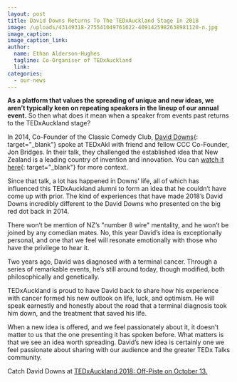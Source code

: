 ```yaml
---
layout: post
title: David Downs Returns To The TEDxAuckland Stage In 2018
image: /uploads/43149318-275541049761622-4091425982638981120-n.jpg
image_caption:
image_caption_link:
author:
  name: Ethan Alderson-Hughes
  tagline: Co-Organiser of TEDxAuckland
  link:
categories:
  - our-news
---
```


**As a platform that values the spreading of unique and new ideas, we aren’t typically keen on repeating speakers in the lineup of our annual event.** So then what does it mean when a speaker from events past returns to the TEDxAuckland stage?

In 2014, Co-Founder of the Classic Comedy Club, [David Downs](https://tedxauckland.com/people/david-downs/){: target="_blank"} spoke at TEDxAkl with friend and fellow CCC Co-Founder, Jon Bridges. In their talk, they challenged the established idea that New Zealand is a leading country of invention and innovation. You can [watch it here](https://www.youtube.com/watch?v=AHmLCY3O7_4){: target="_blank"} for more context.

Since that talk, a lot has happened in Downs’ life, all of which has influenced this TEDxAuckland alumni to form an idea that he couldn’t have come up with prior. The kind of experiences that have made 2018’s David Downs incredibly different to the David Downs who presented on the big red dot back in 2014.<!--base32-c9gq6t9k68pp6eb7e4v78ebb6rw70w1pcnh3et9mervkgtb2c8v74xtq61vk2w33dtm3cxb4ddpp6y3jdcw7euv26rw7aw3qemrq0dhtetrp6t1te1hp8x9k61h64ck36nu70rb3ehn2urk1edjk6cg-base32-->

There won’t be mention of NZ’s "number 8 wire" mentality, and he won’t be joined by any comedian mates. No, this year David’s idea is exceptionally personal, and one that we feel will resonate emotionally with those who have the privilege to hear it.

Two years ago, David was diagnosed with a terminal cancer. Through a series of remarkable events, he’s still around today, though modified, both philosophically and genetically.

TEDxAuckland is proud to have David back to share how his experience with cancer formed his new outlook on life, luck, and optimism. He will speak earnestly and honestly about the road that a terminal diagnosis took him down, and the treatment that saved his life.

When a new idea is offered, and we feel passionately about it, it doesn’t matter to us that the one presenting it has spoken before. What matters is that we see an idea worth spreading. David’s new idea is certainly one we feel passionate about sharing with our audience and the greater TEDx Talks community.

Catch David Downs at [TEDxAuckland 2018: Off-Piste on October 13.](https://tedxauckland.com/events/2018/)
